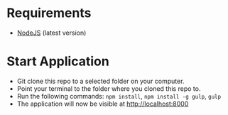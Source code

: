 # Requirements
* [NodeJS](https://nodejs.org/en/) (latest version)

# Start Application
* Git clone this repo to a selected folder on your computer.
* Point your terminal to the folder where you cloned this repo to.
* Run the following commands:
      ```
      npm install
      ```,
      ```
      npm install -g gulp
      ```,
      ```
      gulp
      ```
* The application will now be visible at [http://localhost:8000](http://localhost:8000)
